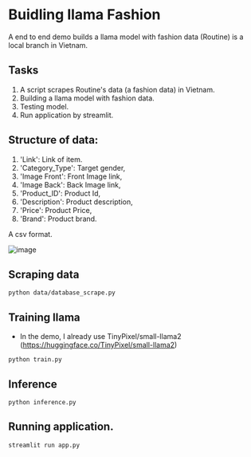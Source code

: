 # Buidling llama Fashion

A end to end demo builds a llama model with fashion data (Routine) is a local branch in Vietnam.

## Tasks
1) A script scrapes Routine's data (a fashion data) in Vietnam.
2) Building a llama model with fashion data.
3) Testing model.
4) Run application by streamlit.

## Structure of data:
1) 'Link': Link of item.
2) 'Category_Type': Target gender,
3) 'Image Front': Front Image link,
4) 'Image Back': Back Image link,
5) 'Product_ID': Product Id,
6) 'Description': Product description,
7) 'Price': Product Price,
8) 'Brand': Product brand.

A csv format.

![image](https://github.com/quangtn266/RoutineScrapeData/assets/50879191/8316c3c9-2aed-46ac-9ff8-eb45993cced4)

## Scraping data

```
python data/database_scrape.py
```

## Training llama
- In the demo, I already use TinyPixel/small-llama2 (https://huggingface.co/TinyPixel/small-llama2)

```
python train.py
```

## Inference

```
python inference.py
```

## Running application.

```
streamlit run app.py
```


